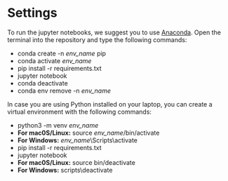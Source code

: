 # Settings

To run the jupyter notebooks, we suggest you to use [Anaconda](https://www.anaconda.com/). Open the terminal into the repository and type the following commands:

- conda create -n *env_name* pip
- conda activate *env_name*
- pip install -r requirements.txt
- jupyter notebook
- conda deactivate
- conda env remove -n *env_name*

In case you are using Python installed on your laptop, you can create a virtual environment with the following commands:

- python3 -m venv *env_name*
- **For mac0S/Linux:** source *env_name*/bin/activate
- **For Windows:** *env_name*\Scripts\activate
- pip install -r requirements.txt
- jupyter notebook
- **For mac0S/Linux:** source bin/deactivate
- **For Windows:** scripts\deactivate
